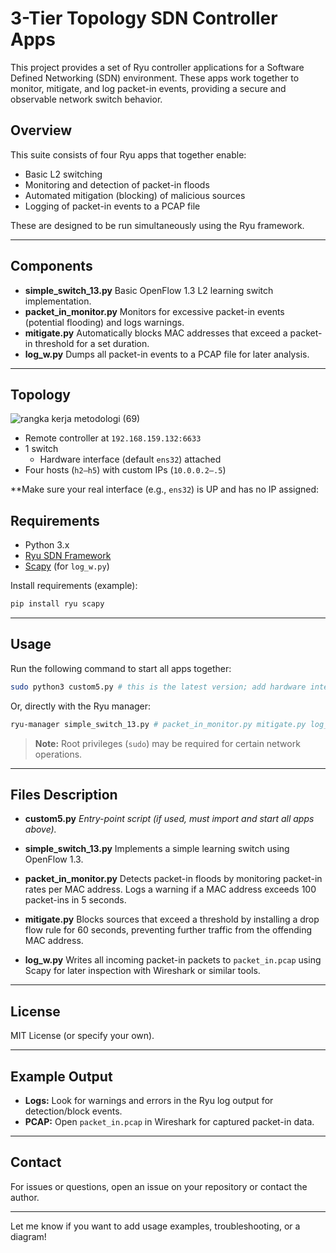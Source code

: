 # 3-Tier Topology SDN Controller Apps

This project provides a set of Ryu controller applications for a Software Defined Networking (SDN) environment. These apps work together to monitor, mitigate, and log packet-in events, providing a secure and observable network switch behavior.

## Overview

This suite consists of four Ryu apps that together enable:

* Basic L2 switching
* Monitoring and detection of packet-in floods
* Automated mitigation (blocking) of malicious sources
* Logging of packet-in events to a PCAP file

These are designed to be run simultaneously using the Ryu framework.

---

## Components

* **simple\_switch\_13.py**
  Basic OpenFlow 1.3 L2 learning switch implementation.
* **packet\_in\_monitor.py**
  Monitors for excessive packet-in events (potential flooding) and logs warnings.
* **mitigate.py**
  Automatically blocks MAC addresses that exceed a packet-in threshold for a set duration.
* **log\_w\.py**
  Dumps all packet-in events to a PCAP file for later analysis.

---

## Topology

![rangka kerja metodologi (69)](https://github.com/user-attachments/assets/07dbcecd-afa8-4a92-acd6-79370e2b152c)


- Remote controller at `192.168.159.132:6633`
- 1 switch
  - Hardware interface (default `ens32`) attached
- Four hosts (`h2–h5`) with custom IPs (`10.0.0.2–.5`)

**Make sure your real interface (e.g., `ens32`) is UP and has no IP assigned:

## Requirements

* Python 3.x
* [Ryu SDN Framework](https://osrg.github.io/ryu/)
* [Scapy](https://scapy.net/) (for `log_w.py`)

Install requirements (example):

```bash
pip install ryu scapy
```

---

## Usage

Run the following command to start all apps together:

```bash
sudo python3 custom5.py # this is the latest version; add hardware interface to connect to other vm.
```

Or, directly with the Ryu manager:

```bash
ryu-manager simple_switch_13.py # packet_in_monitor.py mitigate.py log_w.py (this is advanced)
```

> **Note:**
> Root privileges (`sudo`) may be required for certain network operations.

---

## Files Description

* **custom5.py**
  *Entry-point script (if used, must import and start all apps above).*

* **simple\_switch\_13.py**
  Implements a simple learning switch using OpenFlow 1.3.

* **packet\_in\_monitor.py**
  Detects packet-in floods by monitoring packet-in rates per MAC address. Logs a warning if a MAC address exceeds 100 packet-ins in 5 seconds.

* **mitigate.py**
  Blocks sources that exceed a threshold by installing a drop flow rule for 60 seconds, preventing further traffic from the offending MAC address.

* **log\_w\.py**
  Writes all incoming packet-in packets to `packet_in.pcap` using Scapy for later inspection with Wireshark or similar tools.

---

## License

MIT License (or specify your own).

---

## Example Output

* **Logs:**
  Look for warnings and errors in the Ryu log output for detection/block events.
* **PCAP:**
  Open `packet_in.pcap` in Wireshark for captured packet-in data.

---

## Contact

For issues or questions, open an issue on your repository or contact the author.

---

Let me know if you want to add usage examples, troubleshooting, or a diagram!
